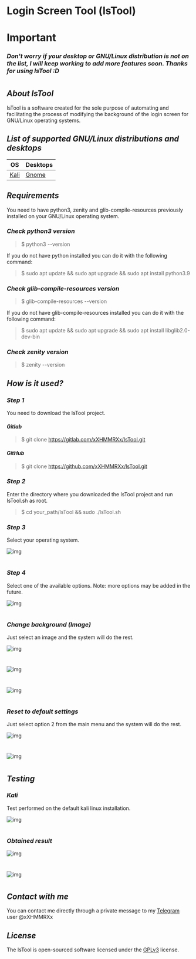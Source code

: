 # **Login Screen Tool (lsTool)**

# **Important**

### _**Don't worry if your desktop or GNU/Linux distribution is not on the list, I will keep working to add more features soon. Thanks for using lsTool :D**_

#

## _**About lsTool**_

lsTool is a software created for the sole purpose of automating and facilitating the process of modifying the background of the login screen for GNU/Linux operating systems.

## _**List of supported GNU/Linux distributions and desktops**_

| OS                            | Desktops                        |
| ----------------------------- | ------------------------------- |
| [Kali](https://www.kali.org/) | [Gnome](https://www.gnome.org/) |

## _**Requirements**_

You need to have python3, zenity and glib-compile-resources previously installed on your GNU/Linux operating system.

### _**Check python3 version**_

> $ python3 --version

If you do not have python installed you can do it with the following command:

> $ sudo apt update && sudo apt upgrade && sudo apt install python3.9

### _**Check glib-compile-resources version**_

> $ glib-compile-resources --version

If you do not have glib-compile-resources installed you can do it with the following command:

> $ sudo apt update && sudo apt upgrade && sudo apt install libglib2.0-dev-bin

### _**Check zenity version**_

> $ zenity --version

## _**How is it used?**_

### _**Step 1**_

You need to download the lsTool project.

#### _**Gitlab**_

> $ git clone https://gitlab.com/xXHMMRXx/lsTool.git

#### _**GitHub**_

> $ git clone https://github.com/xXHMMRXx/lsTool.git

### _**Step 2**_

Enter the directory where you downloaded the lsTool project and run lsTool.sh as root.

> $ cd your_path/lsTool && sudo ./lsTool.sh

### _**Step 3**_

Select your operating system.

![img](src/assets/readme/01.png)

#

### _**Step 4**_

Select one of the available options.
Note: more options may be added in the future.

![img](src/assets/readme/02.png)

#

### _**Change background (Image)**_

Just select an image and the system will do the rest.

![img](src/assets/readme/02.png)

#

![img](src/assets/readme/03.png)

#

![img](src/assets/readme/04.png)

#

### _**Reset to default settings**_

Just select option 2 from the main menu and the system will do the rest.

![img](src/assets/readme/02.png)

#

![img](src/assets/readme/05.png)

#

## _**Testing**_

### _**Kali**_

Test performed on the default kali linux installation.

![img](src/assets/readme/test-kali-gnome-01.png)

#

### _**Obtained result**_

![img](src/assets/readme/test-kali-gnome-02.png)

#

![img](src/assets/readme/test-kali-gnome-03.png)

#

## _**Contact with me**_

You can contact me directly through a private message to my [Telegram](https://telegram.org/) user @xXHMMRXx

## _**License**_

The lsTool is open-sourced software licensed under the [GPLv3](https://www.gnu.org/licenses/agpl-3.0.html 'GPLv3') license.
